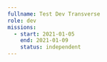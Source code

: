 ```yaml
---
fullname: Test Dev Transverse
role: dev
missions:
  - start: 2021-01-05
    end: 2021-01-09
    status: independent
---
```


